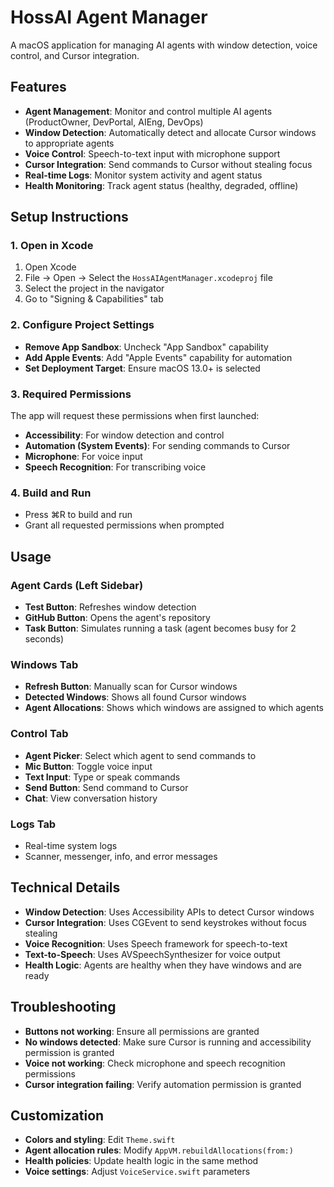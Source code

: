 # HossAI Agent Manager

A macOS application for managing AI agents with window detection, voice control, and Cursor integration.

## Features

- **Agent Management**: Monitor and control multiple AI agents (ProductOwner, DevPortal, AIEng, DevOps)
- **Window Detection**: Automatically detect and allocate Cursor windows to appropriate agents
- **Voice Control**: Speech-to-text input with microphone support
- **Cursor Integration**: Send commands to Cursor without stealing focus
- **Real-time Logs**: Monitor system activity and agent status
- **Health Monitoring**: Track agent status (healthy, degraded, offline)

## Setup Instructions

### 1. Open in Xcode
1. Open Xcode
2. File → Open → Select the `HossAIAgentManager.xcodeproj` file
3. Select the project in the navigator
4. Go to "Signing & Capabilities" tab

### 2. Configure Project Settings
- **Remove App Sandbox**: Uncheck "App Sandbox" capability
- **Add Apple Events**: Add "Apple Events" capability for automation
- **Set Deployment Target**: Ensure macOS 13.0+ is selected

### 3. Required Permissions
The app will request these permissions when first launched:
- **Accessibility**: For window detection and control
- **Automation (System Events)**: For sending commands to Cursor
- **Microphone**: For voice input
- **Speech Recognition**: For transcribing voice

### 4. Build and Run
- Press ⌘R to build and run
- Grant all requested permissions when prompted

## Usage

### Agent Cards (Left Sidebar)
- **Test Button**: Refreshes window detection
- **GitHub Button**: Opens the agent's repository
- **Task Button**: Simulates running a task (agent becomes busy for 2 seconds)

### Windows Tab
- **Refresh Button**: Manually scan for Cursor windows
- **Detected Windows**: Shows all found Cursor windows
- **Agent Allocations**: Shows which windows are assigned to which agents

### Control Tab
- **Agent Picker**: Select which agent to send commands to
- **Mic Button**: Toggle voice input
- **Text Input**: Type or speak commands
- **Send Button**: Send command to Cursor
- **Chat**: View conversation history

### Logs Tab
- Real-time system logs
- Scanner, messenger, info, and error messages

## Technical Details

- **Window Detection**: Uses Accessibility APIs to detect Cursor windows
- **Cursor Integration**: Uses CGEvent to send keystrokes without focus stealing
- **Voice Recognition**: Uses Speech framework for speech-to-text
- **Text-to-Speech**: Uses AVSpeechSynthesizer for voice output
- **Health Logic**: Agents are healthy when they have windows and are ready

## Troubleshooting

- **Buttons not working**: Ensure all permissions are granted
- **No windows detected**: Make sure Cursor is running and accessibility permission is granted
- **Voice not working**: Check microphone and speech recognition permissions
- **Cursor integration failing**: Verify automation permission is granted

## Customization

- **Colors and styling**: Edit `Theme.swift`
- **Agent allocation rules**: Modify `AppVM.rebuildAllocations(from:)`
- **Health policies**: Update health logic in the same method
- **Voice settings**: Adjust `VoiceService.swift` parameters
